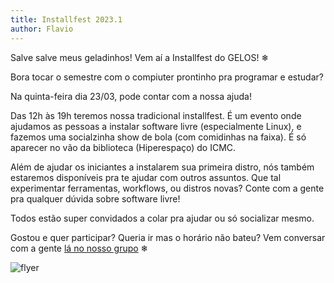```yaml
---
title: Installfest 2023.1
author: Flavio
---
```


Salve salve meus geladinhos!
Vem aí a Installfest do GELOS! ❄


Bora tocar o semestre com o compiuter prontinho pra programar e estudar?

Na quinta-feira dia 23/03, pode contar com a nossa ajuda!

Das 12h às 19h teremos nossa tradicional installfest. É um evento onde ajudamos
as pessoas a instalar software livre (especialmente Linux), e fazemos uma
socialzinha show de bola (com comidinhas na faixa). É só aparecer no vão da
biblioteca (Hiperespaço) do ICMC.

Além de ajudar os iniciantes a instalarem sua primeira distro, nós também
estaremos disponíveis pra te ajudar com outros assuntos. Que tal experimentar
ferramentas, workflows, ou distros novas? Conte com a gente pra qualquer dúvida
sobre software livre!

Todos estão super convidados a colar pra ajudar ou só socializar mesmo.

Gostou e quer participar? Queria ir mas o horário não bateu? Vem conversar com
a gente [lá no nosso grupo](https://t.me/gelos_geral) ❄

![flyer](https://cloud.gelos.club/s/MQXLFWEj29ZFMfs/preview)
